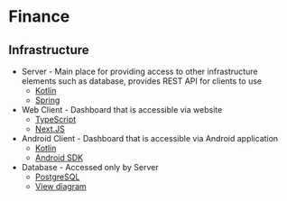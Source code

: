 # Finance
## Infrastructure
- Server - Main place for providing access to other infrastructure elements such as database, provides REST API for clients to use
  - [Kotlin](https://kotlinlang.org/)
  - [Spring](https://spring.io/)
- Web Client - Dashboard that is accessible via website
  - [TypeScript](https://www.typescriptlang.org/)
  - [Next.JS](https://nextjs.org/)
- Android Client - Dashboard that is accessible via Android application
  - [Kotlin](https://kotlinlang.org/)
  - [Android SDK](https://developer.android.com/studio)
- Database - Accessed only by Server
  - [PostgreSQL](https://www.postgresql.org/)
  - [View diagram](https://dbdiagram.io/d/659bed9dac844320ae74edc5)
